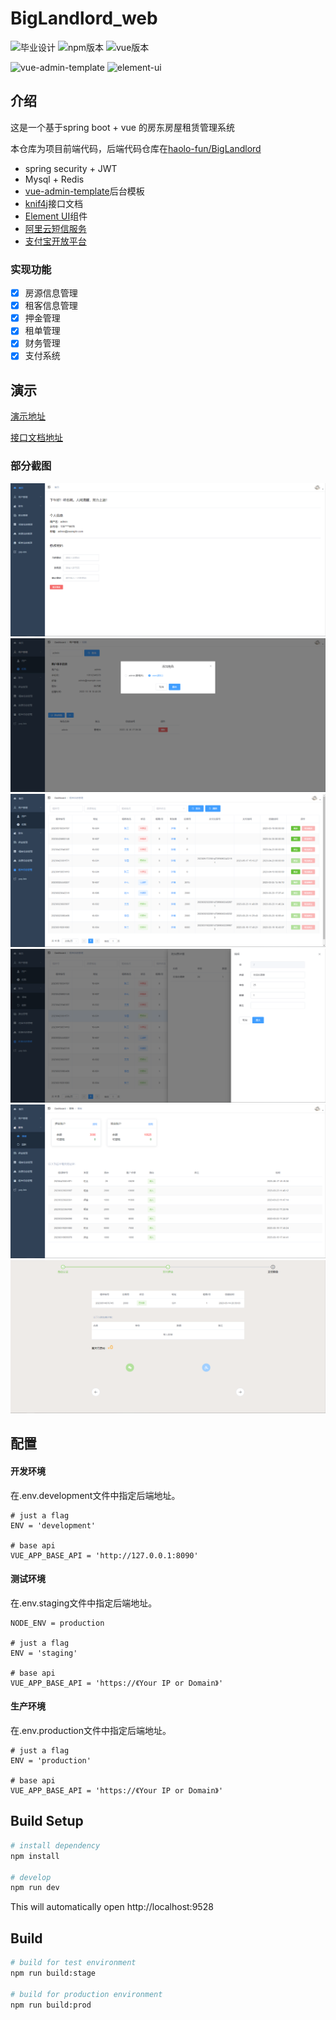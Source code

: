 # BigLandlord_web

![毕业设计](https://img.shields.io/badge/-%E6%AF%95%E4%B8%9A%E8%AE%BE%E8%AE%A1-blue) ![npm版本](https://img.shields.io/badge/npm-8.11.0-brightgreen) ![vue版本](https://img.shields.io/badge/vue-2.6.10-brightgreen)

![vue-admin-template](https://img.shields.io/badge/vue--admin--template-4.4.0-yellowgreen) ![element-ui](https://img.shields.io/badge/element--ui-2.13.2-yellowgreen)

## 介绍
这是一个基于spring boot + vue 的房东房屋租赁管理系统

本仓库为项目前端代码，后端代码仓库在[haolo-fun/BigLandlord](https://github.com/haolo-fun/BigLandlord)

- spring security + JWT
- Mysql + Redis
- [vue-admin-template](https://github.com/PanJiaChen/vue-admin-template)后台模板
- [knif4j](https://github.com/xiaoymin/knife4j)接口文档
- [Element UI](https://element.eleme.io/#/zh-CN)组件
- [阿里云短信服务](https://dysms.console.aliyun.com/overview)
- [支付宝开放平台](https://developers.alipay.com/)

### 实现功能

- [x] 房源信息管理
- [x] 租客信息管理
- [x] 押金管理
- [x] 租单管理
- [x] 财务管理
- [x] 支付系统

## 演示

[演示地址](https://rent.haolo.fun)

[接口文档地址](https://api.rent.haolo.fun/doc.html)

### 部分截图

![首页](https://raw.githubusercontent.com/haolo-fun/ImageHosting/main/%20BigLandlord/202306061311339.png)
![权限](https://raw.githubusercontent.com/haolo-fun/ImageHosting/main/%20BigLandlord/202306061311836.png)
![租单](https://raw.githubusercontent.com/haolo-fun/ImageHosting/main/%20BigLandlord/202306061313345.png)
![附加费](https://raw.githubusercontent.com/haolo-fun/ImageHosting/main/%20BigLandlord/202306061309231.png)
![财务](https://raw.githubusercontent.com/haolo-fun/ImageHosting/main/%20BigLandlord/202306061313183.png)
![支付](https://raw.githubusercontent.com/haolo-fun/ImageHosting/main/%20BigLandlord/202306061314069.png)

## 配置

#### 开发环境

在.env.development文件中指定后端地址。

```
# just a flag
ENV = 'development'

# base api
VUE_APP_BASE_API = 'http://127.0.0.1:8090'
```

#### 测试环境
在.env.staging文件中指定后端地址。
```
NODE_ENV = production

# just a flag
ENV = 'staging'

# base api
VUE_APP_BASE_API = 'https://《Your IP or Domain》'
```

#### 生产环境

在.env.production文件中指定后端地址。

```
# just a flag
ENV = 'production'

# base api
VUE_APP_BASE_API = 'https://《Your IP or Domain》'
```
## Build Setup

```bash
# install dependency
npm install

# develop
npm run dev
```

This will automatically open http://localhost:9528

## Build

```bash
# build for test environment
npm run build:stage

# build for production environment
npm run build:prod
```
